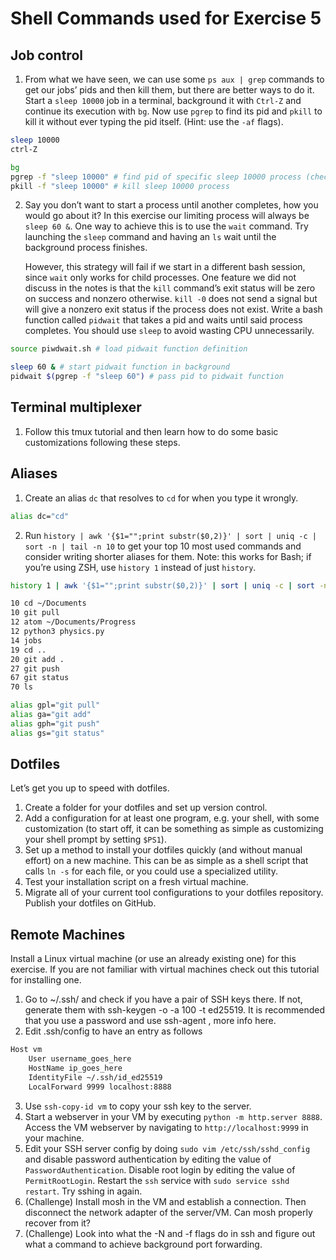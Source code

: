 # Shell Commands used for Exercise 5

## Job control

1.  From what we have seen, we can use some `ps aux | grep` commands to get our jobs’ pids and then kill them, but there are better ways to do it. Start a `sleep 10000` job in a terminal, background it with `Ctrl-Z` and continue its execution with `bg`. Now use `pgrep` to find its pid and `pkill` to kill it without ever typing the pid itself. (Hint: use the `-af` flags).

```bash
sleep 10000
ctrl-Z

bg
pgrep -f "sleep 10000" # find pid of specific sleep 10000 process (check if it exists)
pkill -f "sleep 10000" # kill sleep 10000 process
```

2.  Say you don’t want to start a process until another completes, how you would go about it? In this exercise our limiting process will always be `sleep 60 &`. One way to achieve this is to use the `wait` command. Try launching the `sleep` command and having an `ls` wait until the background process finishes.

    However, this strategy will fail if we start in a different bash session, since `wait` only works for child processes. One feature we did not discuss in the notes is that the `kill` command’s exit status will be zero on success and nonzero otherwise. `kill -0` does not send a signal but will give a nonzero exit status if the process does not exist. Write a bash function called `pidwait` that takes a pid and waits until said process completes. You should use `sleep` to avoid wasting CPU unnecessarily.

```bash
source piwdwait.sh # load pidwait function definition

sleep 60 & # start pidwait function in background
pidwait $(pgrep -f "sleep 60") # pass pid to pidwait function
```

## Terminal multiplexer

1.  Follow this tmux tutorial and then learn how to do some basic customizations following these steps.

## Aliases

1.  Create an alias `dc` that resolves to `cd` for when you type it wrongly.

```bash
alias dc="cd"
```

2.  Run `history | awk '{$1="";print substr($0,2)}' | sort | uniq -c | sort -n | tail -n 10` to get your top 10 most used commands and consider writing shorter aliases for them. Note: this works for Bash; if you’re using ZSH, use `history 1` instead of just `history`.

```bash
history 1 | awk '{$1="";print substr($0,2)}' | sort | uniq -c | sort -n | tail -n 10

10 cd ~/Documents
10 git pull
12 atom ~/Documents/Progress
12 python3 physics.py
14 jobs
19 cd ..
20 git add .
27 git push
67 git status
70 ls

alias gpl="git pull"
alias ga="git add"
alias gph="git push"
alias gs="git status"
```

## Dotfiles

Let’s get you up to speed with dotfiles.

1.  Create a folder for your dotfiles and set up version control.
2.  Add a configuration for at least one program, e.g. your shell, with some customization (to start off, it can be something as simple as customizing your shell prompt by setting `$PS1`).
3.  Set up a method to install your dotfiles quickly (and without manual effort) on a new machine. This can be as simple as a shell script that calls `ln -s` for each file, or you could use a specialized utility.
4.  Test your installation script on a fresh virtual machine.
5.  Migrate all of your current tool configurations to your dotfiles repository.
    Publish your dotfiles on GitHub.

## Remote Machines

Install a Linux virtual machine (or use an already existing one) for this exercise. If you are not familiar with virtual machines check out this tutorial for installing one.

1.  Go to ~/.ssh/ and check if you have a pair of SSH keys there. If not, generate them with ssh-keygen -o -a 100 -t ed25519. It is recommended that you use a password and use ssh-agent , more info here.
2.  Edit .ssh/config to have an entry as follows

```bash
Host vm
    User username_goes_here
    HostName ip_goes_here
    IdentityFile ~/.ssh/id_ed25519
    LocalForward 9999 localhost:8888
```

3.  Use `ssh-copy-id vm` to copy your ssh key to the server.
4.  Start a webserver in your VM by executing `python -m http.server 8888`. Access the VM webserver by navigating to `http://localhost:9999` in your machine.
5.  Edit your SSH server config by doing `sudo vim /etc/ssh/sshd_config` and disable password authentication by editing the value of `PasswordAuthentication`. Disable root login by editing the value of `PermitRootLogin`. Restart the `ssh` service with `sudo service sshd restart`. Try sshing in again.
6.  (Challenge) Install mosh in the VM and establish a connection. Then disconnect the network adapter of the server/VM. Can mosh properly recover from it?
7.  (Challenge) Look into what the -N and -f flags do in ssh and figure out what a command to achieve background port forwarding.
